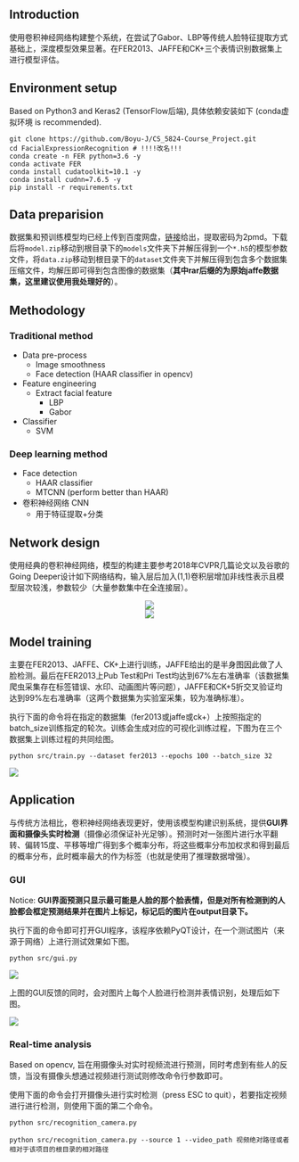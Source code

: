 ## Introduction
使用卷积神经网络构建整个系统，在尝试了Gabor、LBP等传统人脸特征提取方式基础上，深度模型效果显著。在FER2013、JAFFE和CK+三个表情识别数据集上进行模型评估。


## Environment setup
Based on Python3 and Keras2 (TensorFlow后端), 具体依赖安装如下 (conda虚拟环境 is recommended).
```shell script
git clone https://github.com/Boyu-J/CS_5824-Course_Project.git
cd FacialExpressionRecognition # !!!!改名!!!
conda create -n FER python=3.6 -y
conda activate FER
conda install cudatoolkit=10.1 -y
conda install cudnn=7.6.5 -y
pip install -r requirements.txt
```


## Data preparision
数据集和预训练模型均已经上传到百度网盘，[链接](https://pan.baidu.com/s/1LFu52XTMBdsTSQjMIPYWnw)给出，提取密码为2pmd。下载后将`model.zip`移动到根目录下的`models`文件夹下并解压得到一个`*.h5`的模型参数文件，将`data.zip`移动到根目录下的`dataset`文件夹下并解压得到包含多个数据集压缩文件，均解压即可得到包含图像的数据集（**其中rar后缀的为原始jaffe数据集，这里建议使用我处理好的**）。


## Methodology
### **Traditional method**
- Data pre-process
	- Image smoothness
	- Face detection (HAAR classifier in opencv)
- Feature engineering
	- Extract facial feature
		- LBP
		- Gabor
- Classifier
	- SVM
### **Deep learning method**
- Face detection
	- HAAR classifier
	- MTCNN (perform better than HAAR)
- 卷积神经网络 CNN
  - 用于特征提取+分类


## Network design
使用经典的卷积神经网络，模型的构建主要参考2018年CVPR几篇论文以及谷歌的Going Deeper设计如下网络结构，输入层后加入(1,1)卷积层增加非线性表示且模型层次较浅，参数较少（大量参数集中在全连接层）。
<div align="center"><img src="./assets/CNN.png" /></div>
<div align="center"><img src="./assets/model.png" /></div>


## Model training
主要在FER2013、JAFFE、CK+上进行训练，JAFFE给出的是半身图因此做了人脸检测。最后在FER2013上Pub Test和Pri Test均达到67%左右准确率（该数据集爬虫采集存在标签错误、水印、动画图片等问题），JAFFE和CK+5折交叉验证均达到99%左右准确率（这两个数据集为实验室采集，较为准确标准）。

执行下面的命令将在指定的数据集（fer2013或jaffe或ck+）上按照指定的batch_size训练指定的轮次。训练会生成对应的可视化训练过程，下图为在三个数据集上训练过程的共同绘图。

```shell
python src/train.py --dataset fer2013 --epochs 100 --batch_size 32 
```
![](./assets/loss.png)


## Application 
与传统方法相比，卷积神经网络表现更好，使用该模型构建识别系统，提供**GUI界面和摄像头实时检测**（摄像必须保证补光足够）。预测时对一张图片进行水平翻转、偏转15度、平移等增广得到多个概率分布，将这些概率分布加权求和得到最后的概率分布，此时概率最大的作为标签（也就是使用了推理数据增强）。

### **GUI**

Notice: **GUI界面预测只显示最可能是人脸的那个脸表情，但是对所有检测到的人脸都会框定预测结果并在图片上标记，标记后的图片在output目录下。**

执行下面的命令即可打开GUI程序，该程序依赖PyQT设计，在一个测试图片（来源于网络）上进行测试效果如下图。

```shell
python src/gui.py
```
![](./assets/gui.png)

上图的GUI反馈的同时，会对图片上每个人脸进行检测并表情识别，处理后如下图。

![](./assets/rst.png)

### **Real-time analysis** 
Based on opencv, 旨在用摄像头对实时视频流进行预测，同时考虑到有些人的反馈，当没有摄像头想通过视频进行测试则修改命令行参数即可。

使用下面的命令会打开摄像头进行实时检测（press ESC to quit），若要指定视频进行进行检测，则使用下面的第二个命令。
```shell
python src/recognition_camera.py
```

```shell
python src/recognition_camera.py --source 1 --video_path 视频绝对路径或者相对于该项目的根目录的相对路径
```
